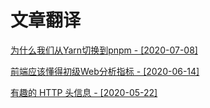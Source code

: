 # 文章翻译

[为什么我们从Yarn切换到pnpm - [2020-07-08]](https://github.com/LuckRain7/Knowledge-Sharing/tree/master/resource/2020/0708)

[前端应该懂得初级Web分析指标 - [2020-06-14]](https://github.com/LuckRain7/Knowledge-Sharing/tree/master/translate/content/web-analytics-metrics)

[有趣的 HTTP 头信息 - [2020-05-22]]( https://github.com/LuckRain7/Knowledge-Sharing/blob/master/translate/http-header.md )

